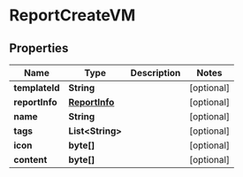 

# ReportCreateVM


## Properties

Name | Type | Description | Notes
------------ | ------------- | ------------- | -------------
**templateId** | **String** |  |  [optional]
**reportInfo** | [**ReportInfo**](ReportInfo.md) |  |  [optional]
**name** | **String** |  |  [optional]
**tags** | **List&lt;String&gt;** |  |  [optional]
**icon** | **byte[]** |  |  [optional]
**content** | **byte[]** |  |  [optional]



